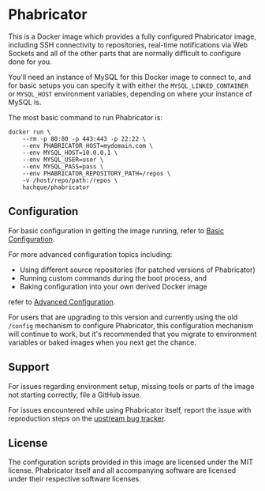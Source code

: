 # Phabricator

This is a Docker image which provides a fully configured Phabricator image, including SSH connectivity to repositories, real-time notifications via Web Sockets and all of the other parts that are normally difficult to configure done for you.

You'll need an instance of MySQL for this Docker image to connect to, and for basic setups you can specify it with either the `MYSQL_LINKED_CONTAINER` or `MYSQL_HOST` environment variables, depending on where your instance of MySQL is.

The most basic command to run Phabricator is:

```
docker run \
    --rm -p 80:80 -p 443:443 -p 22:22 \
    --env PHABRICATOR_HOST=mydomain.com \
    --env MYSQL_HOST=10.0.0.1 \
    --env MYSQL_USER=user \
    --env MYSQL_PASS=pass \
    --env PHABRICATOR_REPOSITORY_PATH=/repos \
    -v /host/repo/path:/repos \
    hachque/phabricator
```

## Configuration

For basic configuration in getting the image running, refer to [Basic Configuration](https://github.com/hach-que-docker/phabricator/blob/master/BASIC-CONFIG.md).

For more advanced configuration topics including:

* Using different source repositories (for patched versions of Phabricator)
* Running custom commands during the boot process, and
* Baking configuration into your own derived Docker image

refer to [Advanced Configuration](https://github.com/hach-que-docker/phabricator/blob/master/ADVANCED-CONFIG.md).

For users that are upgrading to this version and currently using the old `/config` mechanism to configure Phabricator, this configuration mechanism will continue to work, but it's recommended that you migrate to environment variables or baked images when you next get the chance.

## Support

For issues regarding environment setup, missing tools or parts of the image not starting correctly, file a GitHub issue.

For issues encountered while using Phabricator itself, report the issue with reproduction steps on the [upstream bug tracker](https://secure.phabricator.com/book/phabcontrib/article/bug_reports/).

## License

The configuration scripts provided in this image are licensed under the MIT license.  Phabricator itself and all accompanying software are licensed under their respective software licenses.
